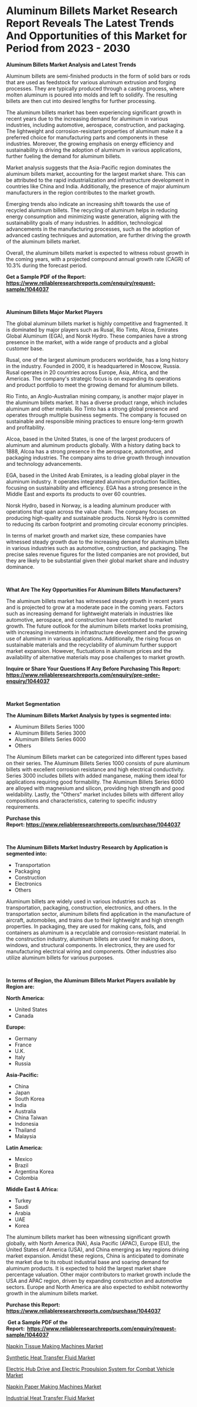 <p><h1>Aluminum Billets Market Research Report Reveals The Latest Trends And Opportunities of this Market for Period from 2023 - 2030</h1></p><p><strong>Aluminum Billets Market Analysis and Latest Trends</strong></p>
<p><p>Aluminum billets are semi-finished products in the form of solid bars or rods that are used as feedstock for various aluminum extrusion and forging processes. They are typically produced through a casting process, where molten aluminum is poured into molds and left to solidify. The resulting billets are then cut into desired lengths for further processing.</p><p>The aluminum billets market has been experiencing significant growth in recent years due to the increasing demand for aluminum in various industries, including automotive, aerospace, construction, and packaging. The lightweight and corrosion-resistant properties of aluminum make it a preferred choice for manufacturing parts and components in these industries. Moreover, the growing emphasis on energy efficiency and sustainability is driving the adoption of aluminum in various applications, further fueling the demand for aluminum billets.</p><p>Market analysis suggests that the Asia-Pacific region dominates the aluminum billets market, accounting for the largest market share. This can be attributed to the rapid industrialization and infrastructure development in countries like China and India. Additionally, the presence of major aluminum manufacturers in the region contributes to the market growth.</p><p>Emerging trends also indicate an increasing shift towards the use of recycled aluminum billets. The recycling of aluminum helps in reducing energy consumption and minimizing waste generation, aligning with the sustainability goals of many industries. In addition, technological advancements in the manufacturing processes, such as the adoption of advanced casting techniques and automation, are further driving the growth of the aluminum billets market.</p><p>Overall, the aluminum billets market is expected to witness robust growth in the coming years, with a projected compound annual growth rate (CAGR) of 10.3% during the forecast period.</p></p>
<p><strong>Get a Sample PDF of the Report:&nbsp; <a href="https://www.reliableresearchreports.com/enquiry/request-sample/1044037">https://www.reliableresearchreports.com/enquiry/request-sample/1044037</a></strong></p>
<p>&nbsp;</p>
<p><strong>Aluminum Billets Major Market Players</strong></p>
<p><p>The global aluminum billets market is highly competitive and fragmented. It is dominated by major players such as Rusal, Rio Tinto, Alcoa, Emirates Global Aluminum (EGA), and Norsk Hydro. These companies have a strong presence in the market, with a wide range of products and a global customer base.</p><p>Rusal, one of the largest aluminum producers worldwide, has a long history in the industry. Founded in 2000, it is headquartered in Moscow, Russia. Rusal operates in 20 countries across Europe, Asia, Africa, and the Americas. The company's strategic focus is on expanding its operations and product portfolio to meet the growing demand for aluminum billets.</p><p>Rio Tinto, an Anglo-Australian mining company, is another major player in the aluminum billets market. It has a diverse product range, which includes aluminum and other metals. Rio Tinto has a strong global presence and operates through multiple business segments. The company is focused on sustainable and responsible mining practices to ensure long-term growth and profitability.</p><p>Alcoa, based in the United States, is one of the largest producers of aluminum and aluminum products globally. With a history dating back to 1888, Alcoa has a strong presence in the aerospace, automotive, and packaging industries. The company aims to drive growth through innovation and technology advancements.</p><p>EGA, based in the United Arab Emirates, is a leading global player in the aluminum industry. It operates integrated aluminum production facilities, focusing on sustainability and efficiency. EGA has a strong presence in the Middle East and exports its products to over 60 countries.</p><p>Norsk Hydro, based in Norway, is a leading aluminum producer with operations that span across the value chain. The company focuses on producing high-quality and sustainable products. Norsk Hydro is committed to reducing its carbon footprint and promoting circular economy principles.</p><p>In terms of market growth and market size, these companies have witnessed steady growth due to the increasing demand for aluminum billets in various industries such as automotive, construction, and packaging. The precise sales revenue figures for the listed companies are not provided, but they are likely to be substantial given their global market share and industry dominance.</p></p>
<p>&nbsp;</p>
<p><strong>What Are The Key Opportunities For Aluminum Billets Manufacturers?</strong></p>
<p><p>The aluminum billets market has witnessed steady growth in recent years and is projected to grow at a moderate pace in the coming years. Factors such as increasing demand for lightweight materials in industries like automotive, aerospace, and construction have contributed to market growth. The future outlook for the aluminum billets market looks promising, with increasing investments in infrastructure development and the growing use of aluminum in various applications. Additionally, the rising focus on sustainable materials and the recyclability of aluminum further support market expansion. However, fluctuations in aluminum prices and the availability of alternative materials may pose challenges to market growth.</p></p>
<p><strong>Inquire or Share Your Questions If Any Before Purchasing This Report: <a href="https://www.reliableresearchreports.com/enquiry/pre-order-enquiry/1044037">https://www.reliableresearchreports.com/enquiry/pre-order-enquiry/1044037</a></strong></p>
<p>&nbsp;</p>
<p><strong>Market Segmentation</strong></p>
<p><strong>The Aluminum Billets Market Analysis by types is segmented into:</strong></p>
<p><ul><li>Aluminum Billets Series 1000</li><li>Aluminum Billets Series 3000</li><li>Aluminum Billets Series 6000</li><li>Others</li></ul></p>
<p><p>The Aluminum Billets market can be categorized into different types based on their series. The Aluminum Billets Series 1000 consists of pure aluminum billets with excellent corrosion resistance and high electrical conductivity. Series 3000 includes billets with added manganese, making them ideal for applications requiring good formability. The Aluminum Billets Series 6000 are alloyed with magnesium and silicon, providing high strength and good weldability. Lastly, the "Others" market includes billets with different alloy compositions and characteristics, catering to specific industry requirements.</p></p>
<p><strong>Purchase this Report:&nbsp;<a href="https://www.reliableresearchreports.com/purchase/1044037">https://www.reliableresearchreports.com/purchase/1044037</a></strong></p>
<p>&nbsp;</p>
<p><strong>The Aluminum Billets Market Industry Research by Application is segmented into:</strong></p>
<p><ul><li>Transportation</li><li>Packaging</li><li>Construction</li><li>Electronics</li><li>Others</li></ul></p>
<p><p>Aluminum billets are widely used in various industries such as transportation, packaging, construction, electronics, and others. In the transportation sector, aluminum billets find application in the manufacture of aircraft, automobiles, and trains due to their lightweight and high strength properties. In packaging, they are used for making cans, foils, and containers as aluminum is a recyclable and corrosion-resistant material. In the construction industry, aluminum billets are used for making doors, windows, and structural components. In electronics, they are used for manufacturing electrical wiring and components. Other industries also utilize aluminum billets for various purposes.</p></p>
<p>&nbsp;</p>
<p><strong>In terms of Region, the Aluminum Billets Market Players available by Region are:</strong></p>
<p>
    <p> <strong> North America: </strong>
        <ul>
            <li>United States</li>
            <li>Canada</li>
        </ul>
        </p> 
    <p> <strong> Europe: </strong>
        <ul>
            <li>Germany</li>
            <li>France</li>
            <li>U.K.</li>
            <li>Italy</li>
            <li>Russia</li>
        </ul>
        </p> 
    <p> <strong> Asia-Pacific: </strong>
        <ul>
            <li>China</li>
            <li>Japan</li>
            <li>South Korea</li>
            <li>India</li>
            <li>Australia</li>
            <li>China Taiwan</li>
            <li>Indonesia</li>
            <li>Thailand</li>
            <li>Malaysia</li>
        </ul>
        </p> 
    <p> <strong> Latin America: </strong>
        <ul>
            <li>Mexico</li>
            <li>Brazil</li>
            <li>Argentina Korea</li>
            <li>Colombia</li>
        </ul>
        </p> 
    <p> <strong> Middle East & Africa: </strong>
        <ul>
            <li>Turkey</li>
            <li>Saudi</li>
            <li>Arabia</li>
            <li>UAE</li>
            <li>Korea</li>
        </ul>
    </p>
    </p>
<p><p>The aluminum billets market has been witnessing significant growth globally, with North America (NA), Asia Pacific (APAC), Europe (EU), the United States of America (USA), and China emerging as key regions driving market expansion. Amidst these regions, China is anticipated to dominate the market due to its robust industrial base and soaring demand for aluminum products. It is expected to hold the largest market share percentage valuation. Other major contributors to market growth include the USA and APAC region, driven by expanding construction and automotive sectors. Europe and North America are also expected to exhibit noteworthy growth in the aluminum billets market.</p></p>
<p><strong>Purchase this Report: <a href="https://www.reliableresearchreports.com/purchase/1044037">https://www.reliableresearchreports.com/purchase/1044037</a></strong></p>
<p>&nbsp;<strong>Get a Sample PDF of the Report:&nbsp;&nbsp;<a href="https://www.reliableresearchreports.com/enquiry/request-sample/1044037">https://www.reliableresearchreports.com/enquiry/request-sample/1044037</a></strong></p>
<p><strong></strong></p>
<p><p><a href="https://medium.com/@thesjenney10210/napkin-tissue-making-machines-market-report-reveals-the-latest-trends-and-growth-opportunities-of-7900f4329ee2">Napkin Tissue Making Machines Market</a></p><p><a href="https://github.com/ChiragRp1/Market-Research-Report-List-1/blob/main/synthetic-heat-transfer-fluid-market.md">Synthetic Heat Transfer Fluid Market</a></p><p><a href="https://medium.com/@horlandkidd/electric-hub-drive-and-electric-propulsion-system-for-combat-vehicle-market-analysis-and-sze-0ce945940ba6">Electric Hub Drive and Electric Propulsion System for Combat Vehicle Market</a></p><p><a href="https://medium.com/@marvinhug741/napkin-paper-making-machines-market-outlook-industry-overview-and-forecast-2023-to-2030-7a52f215c250">Napkin Paper Making Machines Market</a></p><p><a href="https://github.com/BryceTownsendr/Market-Research-Report-List-2/blob/main/industrial-heat-transfer-fluid-market.md">Industrial Heat Transfer Fluid Market</a></p></p>